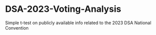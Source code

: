 # DSA-2023-Voting-Analysis
Simple t-test on publicly available info related to the 2023 DSA National Convention
